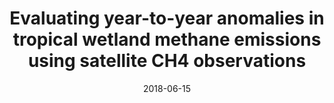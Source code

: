 ---
title: "Evaluating year-to-year anomalies in tropical wetland methane emissions using satellite CH4 observations"
collection: publications
permalink: /publication/2018-06-15-Parker
date: 2018-06-15
venue: 'Remote Sensing of Environment'
paperurl: 'https://doi.org/doi:10.1016/j.rse.2018.02.011'
citation: '<b>35</b> - Parker R.J., Boesch H., McNorton J., Comyn-Platt E., Gloor M. et al., Evaluating year-to-year anomalies in tropical wetland methane emissions using satellite CH4 observations, Remote Sensing of Environment, 211, 261-275, (2018-06-15). <a href=&quot;https://doi.org/doi:10.1016/j.rse.2018.02.011&quot;>doi:10.1016/j.rse.2018.02.011</a> (cited 17 times)

'
---